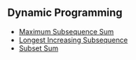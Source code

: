 ## Dynamic Programming

- [Maximum Subsequence Sum](./mss.cpp)
- [Longest Increasing Subsequence](./lis.cpp)
- [Subset Sum](./subset_sum.cpp)
